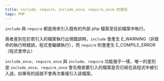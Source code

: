 ```yaml
---
title: include、require、include_once、require_once 的差別
tags: PHP
---
```

`include` 與 `require` 都是用來引入既有的外部 php 檔案至目前檔案中執行。

兩者差別在於若引入的檔案執行出現錯誤時，`include` 會產生 E_WARNING（非致命的執行時錯誤，程式會繼續執行），而 `require` 則會產生 E_COMPILE_ERROR（程式會停止）

`include_once`、`require_once` 與 `include`、`require` 功能幾乎一樣，唯一的差別是 `include_once`、`require_once` 會先檢查要引入的檔案是否已經在該程式中被引入過，如果有的話就不會再次重複引入該檔案。
